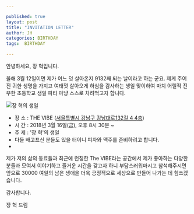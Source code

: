 ```yaml
---

published: true
layout: post
title: "INVITATION LETTER"
author: JH
categories: BIRTHDAY
tags:  BIRTHDAY

---
```


안녕하세요, 장 혁입니다.

올해 3월 12일이면 제가 어느 덧 살아온지 9132째 되는 날이라고 하는 군요. 제게 주어진 귀한 생명을 가지고 여태껏 살아오게 하심을 감사하는 생일 맞이하여 마치 어릴적 진부한 초등학교 생일 파티 마냥 스스로 차려먹고자 합니다.

![장 혁의 생일]({{site.baseurl}}/images/jh.junior.png)

* 장 소 : THE VIBE ([서울특별시 강남구 강남대로132길 4 4층](http://naver.me/xUmuOJVD))
* 시 간 : 2018년 3월 16일(금), 오후 8시 30분 ~
* 주 제 : '장 혁'의 생일
* 다들 배고프신 분들도 있을 터이니 피자와 맥주를 준비하려고 합니다.
*

제가 저의 삶의 동료들과 최근에 런칭한 The VIBE라는 공간에서 제가 좋아하는 다양한 분들과 모여서 이야기하고 즐거운 시간을 갖고자 하니 부담스러워마시고 참석해주시면 앞으로 30000 여일의 남은 생애을 더욱 긍정적으로 세상으로 만들어 나가는 데 힘쓰겠습니다.

감사합니다.

장 혁 드림
